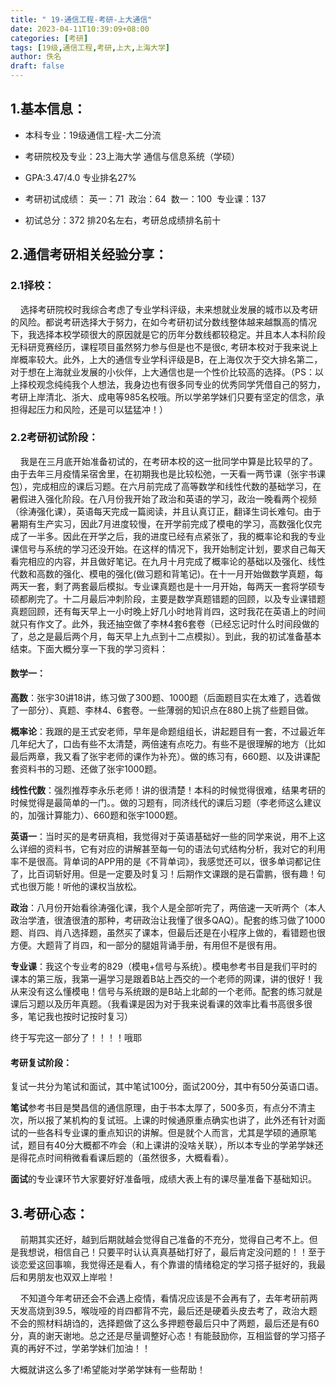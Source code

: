 ```yaml
---
title: " 19-通信工程-考研-上大通信"
date: 2023-04-11T10:39:09+08:00
categories: [考研]
tags: [19级,通信工程,考研,上大,上海大学]
author: 佚名
draft: false
---
```


## **1.基本信息：**

- 本科专业：19级通信工程-大二分流

- 考研院校及专业：23上海大学 通信与信息系统（学硕）

- GPA:3.47/4.0 专业排名27%

- 考研初试成绩： 英一：71  政治：64  数一：100  专业课：137

- 初试总分：372 排20名左右，考研总成绩排名前十
  
  

## **2.通信考研相关经验分享：**

### **2.1择校：**

    选择考研院校时我综合考虑了专业学科评级，未来想就业发展的城市以及考研的风险。都说考研选择大于努力，在如今考研初试分数线整体越来越飘高的情况下，我选择本校学硕很大的原因就是它的历年分数线都较稳定。并且本人本科阶段无科研竞赛经历，课程项目虽然努力参与但是也不是很c, 考研本校对于我来说上岸概率较大。此外，上大的通信专业学科评级是B，在上海仅次于交大排名第二，对于想在上海就业发展的小伙伴，上大通信也是一个性价比较高的选择。（PS：以上择校观念纯纯我个人想法，我身边也有很多同专业的优秀同学凭借自己的努力，考研上岸清北、浙大、成电等985名校哦。所以学弟学妹们只要有坚定的信念，承担得起压力和风险，还是可以猛猛冲！）



### **2.2考研初试阶段：**

    我是在三月底开始准备初试的，在考研本校的这一批同学中算是比较早的了。由于去年三月疫情呆宿舍里，在初期我也是比较松弛，一天看一两节课（张宇书课包），完成相应的课后习题。在六月前完成了高等数学和线性代数的基础学习，在暑假进入强化阶段。在八月份我开始了政治和英语的学习，政治一晚看两个视频（徐涛强化课），英语每天完成一篇阅读，并且认真订正，翻译生词长难句。由于暑期有生产实习，因此7月进度较慢，在开学前完成了模电的学习，高数强化仅完成了一半多。因此在开学之后，我的进度已经有点紧张了，我的概率论和我的专业课信号与系统的学习还没开始。在这样的情况下，我开始制定计划，要求自己每天看完相应的内容，并且做好笔记。在九月十月完成了概率论的基础以及强化、线性代数和高数的强化、模电的强化(做习题和背笔记)。在十一月开始做数学真题，每两天一套，剩了两套最后模拟。专业课真题也是十一月开始，每两天一套将学硕专硕都刷完了。十二月最后冲刺阶段，主要是数学真题错题的回顾，以及专业课错题真题回顾，还有每天早上一小时晚上好几小时地背肖四，这时我花在英语上的时间就只有作文了。此外，我还抽空做了李林4套6套卷（已经忘记时什么时间段做的了，总之是最后两个月，每天早上九点到十二点模拟）。到此，我的初试准备基本结束。下面大概分享一下我的学习资料：

#### **数学一**：

**高数**：张宇30讲18讲，练习做了300题、1000题（后面题目实在太难了，选着做了一部分）、真题、李林4、6套卷。一些薄弱的知识点在880上挑了些题目做。

**概率论**：我跟的是王式安老师，早年是命题组组长，讲起题目有一套，不过最近年几年纪大了，口齿有些不太清楚，两倍速有点吃力。有些不是很理解的地方（比如最后两章，我又看了张宇老师的课作为补充）。做的练习有，660题、以及讲课配套资料书的习题、还做了张宇1000题。

**线性代数**：强烈推荐李永乐老师！讲的很清楚！本科的时候觉得很难，结果考研的时候觉得是最简单的一门。。做的习题有，同济线代的课后习题（李老师这么建议的，加强计算能力）、660题和张宇1000题。

**英语一**：当时买的是考研真相，我觉得对于英语基础好一些的同学来说，用不上这么详细的资料书，它有对应的讲解甚至每一句的语法句式结构分析，我对它的利用率不是很高。背单词的APP用的是《不背单词》，我感觉还可以，很多单词都记住了，比百词斩好用。但是一定要及时复习！后期作文课跟的是石雷鹏，很有趣！句式也很万能！听他的课权当放松。

**政治**：八月份开始看徐涛强化课，我个人是全部听完了，两倍速一天听两个（本人政治学渣，很渣很渣的那种，考研政治让我懂了很多QAQ）。配套的练习做了1000题、肖四、肖八选择题，虽然买了课本，但最后还是在小程序上做的，看错题也很方便。大题背了肖四，和一部分的腿姐背诵手册，有用但不是很有用。

**专业课**：我这个专业考的829（模电+信号与系统）。模电参考书目是我们平时的课本的第三版，我第一遍学习是跟着B站上西交的一个老师的网课，讲的很好！我从来没有这么懂模电！信号与系统跟的是B站上北邮的一个老师。配套的练习就是课后习题以及历年真题。（我看课是因为对于我来说看课的效率比看书高很多很多，笔记我也按时记按时复习）

终于写完这一部分了！！！！哦耶

#### **考研复试阶段**：

复试一共分为笔试和面试，其中笔试100分，面试200分，其中有50分英语口语。

**笔试**参考书目是樊昌信的通信原理，由于书本太厚了，500多页，有点分不清主次，所以报了某机构的复试班。上课的时候通原重点确实也讲了，此外还有针对面试的一些各科专业课的重点知识的讲解。但是就个人而言，尤其是学硕的通原笔试，题目有40分大概都不咋会（和上课讲的没啥关联），所以本专业的学弟学妹还是得花点时间稍微看看课后题的（虽然很多，大概看看）。

**面试**的专业课环节大家要好好准备哦，成绩大表上有的课尽量准备下基础知识。

## **3.考研心态**：

    前期其实还好，越到后期就越会觉得自己准备的不充分，觉得自己考不上。但是我想说，相信自己！只要平时认认真真基础打好了，最后肯定没问题的！！至于谈恋爱这回事嘛，我觉得还是看人，有个靠谱的情绪稳定的学习搭子挺好的，我最后和男朋友也双双上岸啦！

    不知道今年考研还会不会遇上疫情，看情况应该是不会再有了，去年考研前两天发高烧到39.5，喉咙哑的肖四都背不完，最后还是硬着头皮去考了，政治大题不会的照材料胡诌的，选择题做了这么多押题卷最后只中了两题，最后还是有60分，真的谢天谢地。总之还是尽量调整好心态！有能鼓励你，互相监督的学习搭子真的再好不过，学弟学妹们加油！！

大概就讲这么多了!希望能对学弟学妹有一些帮助！
